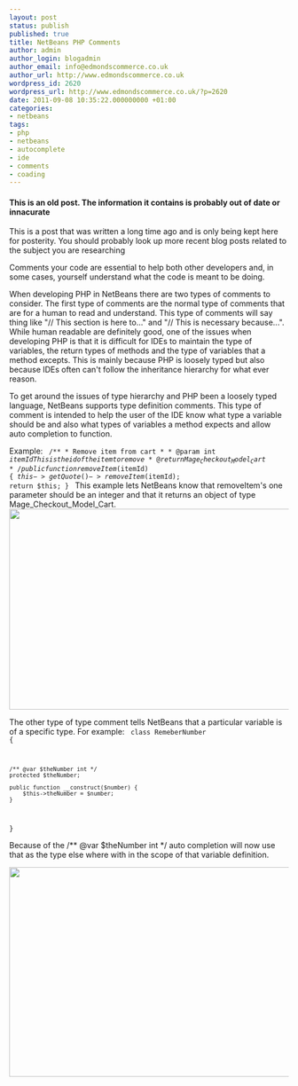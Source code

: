 ```yaml
---
layout: post
status: publish
published: true
title: NetBeans PHP Comments
author: admin
author_login: blogadmin
author_email: info@edmondscommerce.co.uk
author_url: http://www.edmondscommerce.co.uk
wordpress_id: 2620
wordpress_url: http://www.edmondscommerce.co.uk/?p=2620
date: 2011-09-08 10:35:22.000000000 +01:00
categories:
- netbeans
tags:
- php
- netbeans
- autocomplete
- ide
- comments
- coading
---
```

<div class="oldpost"><h4>This is an old post. The information it contains is probably out of date or innacurate</h4>
<p>
This is a post that was written a long time ago and is only being kept here for posterity.
You should probably look up more recent blog posts related to the subject you are researching
</p>
</div>
Comments your code are essential to help both other developers and, in some cases, yourself understand what the code is meant to be doing.

When developing PHP in NetBeans there are two types of comments to consider. The first type of comments are the normal type of comments that are for a human to read and understand. This type of comments will say thing like "// This section is here to..." and "// This is necessary because...". While human readable are definitely good, one of the issues when developing PHP is that it is difficult for IDEs to maintain the type of variables, the return types of methods and the type of variables that a method excepts. This is mainly because PHP is loosely typed but also because IDEs often can't follow the inheritance hierarchy for what ever reason.

To get around the issues of type hierarchy and PHP been a loosely typed language, NetBeans supports type definition comments. This type of comment is intended to help the user of the IDE know what type a variable should be and also what types of variables a method expects and allow auto completion to function.

Example:
<code>
    /**
     * Remove item from cart
     *
     * @param   int $itemId This is the id of the item to remove
     * @return  Mage_Checkout_Model_Cart
     */
    public function removeItem($itemId)
    {
        $this->getQuote()->removeItem($itemId);
        return $this;
    }
</code>
This example lets NetBeans know that removeItem's one parameter should be an integer and that it returns an object of type Mage_Checkout_Model_Cart.
<a href="{% img  ({{ site.url }}/assets/autocompleate1.png %}"><img src="{% img  ({{ site.url }}/assets/autocompleate1.png %}" alt="" title="Type Autocompleation" width="556" height="362" class="alignleft size-full wp-image-2621" /></a>

The other type of type comment tells NetBeans that a particular variable is of a specific type.
For example:
<code>
class RemeberNumber {

    /** @var $theNumber int */
    protected $theNumber;

    public function __construct($number) {
        $this->theNumber = $number;
    }
}
</code>

Because of the /** @var $theNumber int */ auto completion will now use that as the type else where with in the scope of that variable definition.

<a href="{% img  ({{ site.url }}/assets/autocompleate2.png %}"><img src="{% img  ({{ site.url }}/assets/autocompleate2.png %}" alt="" title="Auto Compleation Example" width="555" height="378" class="alignleft size-full wp-image-2622" /></a>
